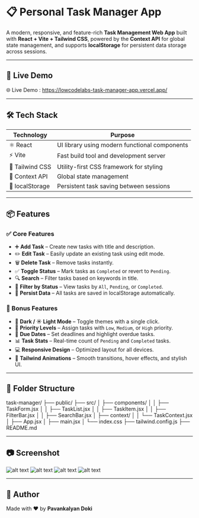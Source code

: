 # 📋 Personal Task Manager App

A modern, responsive, and feature-rich **Task Management Web App** built with **React + Vite + Tailwind CSS**, powered by the **Context API** for global state management, and supports **localStorage** for persistent data storage across sessions.

---

## 🚀 Live Demo

🌐 Live Demo : https://lowcodelabs-task-manager-app.vercel.app/

---

## 🛠️ Tech Stack

| Technology      | Purpose                                       |
| --------------- | --------------------------------------------- |
| ⚛️ React        | UI library using modern functional components |
| ⚡ Vite         | Fast build tool and development server        |
| 🎨 Tailwind CSS | Utility-first CSS framework for styling       |
| 🧠 Context API  | Global state management                       |
| 💾 localStorage | Persistent task saving between sessions       |

---

## 📦 Features

### ✅ Core Features

- ➕ **Add Task** – Create new tasks with title and description.
- ✏️ **Edit Task** – Easily update an existing task using edit mode.
- 🗑️ **Delete Task** – Remove tasks instantly.
- ✅ **Toggle Status** – Mark tasks as `Completed` or revert to `Pending`.
- 🔍 **Search** – Filter tasks based on keywords in title.
- 📂 **Filter by Status** – View tasks by `All`, `Pending`, or `Completed`.
- 💾 **Persist Data** – All tasks are saved in localStorage automatically.

### 🌟 Bonus Features

- 🌙 **Dark / ☀️ Light Mode** – Toggle themes with a single click.
- 🔴 **Priority Levels** – Assign tasks with `Low`, `Medium`, or `High` priority.
- 📅 **Due Dates** – Set deadlines and highlight overdue tasks.
- 📊 **Task Stats** – Real-time count of `Pending` and `Completed` tasks.
- 💻 **Responsive Design** – Optimized layout for all devices.
- 🎨 **Tailwind Animations** – Smooth transitions, hover effects, and stylish UI.

---

## 🧱 Folder Structure

task-manager/
├── public/
├── src/
│ ├── components/
│ │ ├── TaskForm.jsx
│ │ ├── TaskList.jsx
│ │ ├── TaskItem.jsx
│ │ ├── FilterBar.jsx
│ │ ├── SearchBar.jsx
│ ├── context/
│ │ └── TaskContext.jsx
│ ├── App.jsx
│ ├── main.jsx
│ └── index.css
├── tailwind.config.js
├── README.md

---

## 📷 Screenshot

![alt text](<Personal Task Management Application - Personal - Microsoft​ Edge 07-07-2025 07_55_25.png>)
![alt text](<Personal Task Management Application - Personal - Microsoft​ Edge 07-07-2025 07_55_43.png>)
![alt text](<Personal Task Management Application - Personal - Microsoft​ Edge 08-07-2025 09_22_15.png>)
![alt text](<Personal Task Management Application - Personal - Microsoft​ Edge 08-07-2025 09_23_14.png>)

---

## 📌 Author

Made with ❤️ by **Pavankalyan Doki**
